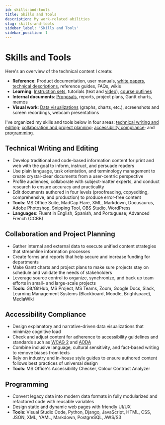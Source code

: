 ```yaml
---
id: skills-and-tools
title: Skills and Tools
description: My work-related abilities
slug: skills-and-tools
sidebar_label: 'Skills and Tools'
sidebar_position: 1
---
```


# Skills and Tools

Here's an overview of the technical content I create:

- **Reference**: Product documentation, user manuals, [white papers](../portfolio/technical-writing/strata-g-matrix-system), [technical descriptions](../portfolio/technical-writing/hb-pencil-with-eraser), reference guides, FAQs, wikis
- **Learning**: [Instruction sets](../portfolio/instructional-design/borrowing-physical-items), tutorials (text and [video](https://www.youtube.com/@musictheory1017/videos)), [course outlines](https://kb.osu.edu/items/a22af78d-7425-4075-8240-b4d6845e30b0)
- **Internal documents**: [Proposals](../portfolio/technical-writing/minimizing-turnover-disruptions), reports, project plans, Gantt charts, memos  
- **Visual work**: [Data visualizations](../portfolio/visual-communication/intro) (graphs, charts, etc.), screenshots and screen recordings, webcam presentations

I've organized my skills and tools below in four areas: [technical writing and editing](#technical-writing-and-editing); [collaboration and project planning](#collaboration-and-project-planning);  [accessibility compliance](#accessibility-compliance); and [programming](#programming). 

## Technical Writing and Editing

- Develop traditional and code-based information content for print and web with the goal to inform, instruct, and persuade readers
- Use plain language, task orientation, and terminology management to create crystal-clear documents from a user-centric perspective
- Profile audiences, collaborate with subject-matter experts, and conduct research to ensure accuracy and practicality
- Edit documents authored in four levels (proofreading, copyediting, comprehensive, and production) to produce error-free content
- **Tools**: MS Office Suite, MadCap Flare, XML, Markdown, Docusaurus, Adobe Photoshop, Snipping Tool, OBS Studio, WordPress
- **Languages**: Fluent in English, Spanish, and Portuguese; Advanced French (CCBB)

## Collaboration and Project Planning

- Gather internal and external data to execute unified content strategies that streamline information processes
- Create forms and reports that help secure and increase funding for departments
- Make Gantt charts and project plans to make sure projects stay on schedule and validate the needs of stakeholders
- Leverage source control to organize, synchronize, and back up team efforts in small- and large-scale projects
- **Tools**: Git/GitHub, MS Project, MS Teams, Zoom, Google Docs, Slack, Learning Management Systems (Blackboard, Moodle, Brightspace), MediaWiki

## Accessibility Compliance

- Design explanatory and narrative-driven data visualizations that minimize cognitive load
- Check and adjust content for adherence to accessibility guidelines and standards such as [WCAG 2](https://www.w3.org/WAI/standards-guidelines/wcag/) and [AODA](https://www.aoda.ca/what-are-aoda-standards/)
- Combine inclusive language, cultural sensitivity, and fact-based writing to remove biases from texts
- Rely on industry and in-house style guides to ensure authored content follows best practices of universal design
- **Tools**: MS Office's Accessibility Checker, Colour Contrast Analyzer

## Programming

- Convert legacy data into modern data formats in fully modularized and refactored code with reusable variables
- Design static and dynamic web pages with friendly UI/UX
- **Tools**: Visual Studio Code, Python, Django, JavaScript, HTML, CSS, JSON, XML, YAML, Markdown, PostgreSQL, AWS/S3
